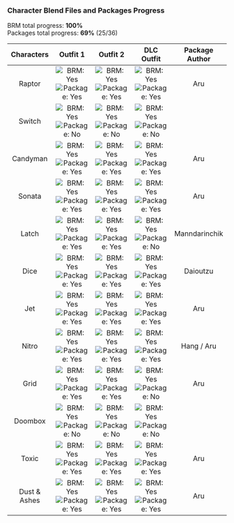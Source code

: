 ### Character Blend Files and Packages Progress

BRM total progress: **100%**  
Packages total progress: **69%** (25/36)

| Characters | Outfit 1 | Outfit 2 | DLC Outfit | Package Author |
| :---: | :---: | :---: | :---: | :---: |
| Raptor | ![BRM: Yes](https://img.shields.io/badge/-BRM-green) ![Package: Yes](https://img.shields.io/badge/-Package-green) | ![BRM: Yes](https://img.shields.io/badge/-BRM-green) ![Package: Yes](https://img.shields.io/badge/-Package-green) | ![BRM: Yes](https://img.shields.io/badge/-BRM-green) ![Package: Yes](https://img.shields.io/badge/-Package-green) | Aru |
| Switch | ![BRM: Yes](https://img.shields.io/badge/-BRM-green) ![Package: No](https://img.shields.io/badge/-Package-red) | ![BRM: Yes](https://img.shields.io/badge/-BRM-green) ![Package: No](https://img.shields.io/badge/-Package-red)  | ![BRM: Yes](https://img.shields.io/badge/-BRM-green) ![Package: No](https://img.shields.io/badge/-Package-red) |  |
| Candyman | ![BRM: Yes](https://img.shields.io/badge/-BRM-green) ![Package: Yes](https://img.shields.io/badge/-Package-green) | ![BRM: Yes](https://img.shields.io/badge/-BRM-green) ![Package: Yes](https://img.shields.io/badge/-Package-green)  | ![BRM: Yes](https://img.shields.io/badge/-BRM-green) ![Package: Yes](https://img.shields.io/badge/-Package-green) | Aru |
| Sonata | ![BRM: Yes](https://img.shields.io/badge/-BRM-green) ![Package: Yes](https://img.shields.io/badge/-Package-green) | ![BRM: Yes](https://img.shields.io/badge/-BRM-green) ![Package: Yes](https://img.shields.io/badge/-Package-green)  | ![BRM: Yes](https://img.shields.io/badge/-BRM-green) ![Package: Yes](https://img.shields.io/badge/-Package-green) | Aru |
| Latch | ![BRM: Yes](https://img.shields.io/badge/-BRM-green) ![Package: Yes](https://img.shields.io/badge/-Package-green)  | ![BRM: Yes](https://img.shields.io/badge/-BRM-green) ![Package: Yes](https://img.shields.io/badge/-Package-green)  | ![BRM: Yes](https://img.shields.io/badge/-BRM-green) ![Package: No](https://img.shields.io/badge/-Package-red) | Manndarinchik |
| Dice | ![BRM: Yes](https://img.shields.io/badge/-BRM-green) ![Package: Yes](https://img.shields.io/badge/-Package-green) | ![BRM: Yes](https://img.shields.io/badge/-BRM-green) ![Package: Yes](https://img.shields.io/badge/-Package-green)  | ![BRM: Yes](https://img.shields.io/badge/-BRM-green) ![Package: Yes](https://img.shields.io/badge/-Package-green) | Daioutzu |
| Jet | ![BRM: Yes](https://img.shields.io/badge/-BRM-green) ![Package: Yes](https://img.shields.io/badge/-Package-green) | ![BRM: Yes](https://img.shields.io/badge/-BRM-green) ![Package: Yes](https://img.shields.io/badge/-Package-green) | ![BRM: Yes](https://img.shields.io/badge/-BRM-green) ![Package: Yes](https://img.shields.io/badge/-Package-green) | Aru |
| Nitro | ![BRM: Yes](https://img.shields.io/badge/-BRM-green) ![Package: Yes](https://img.shields.io/badge/-Package-green) | ![BRM: Yes](https://img.shields.io/badge/-BRM-green) ![Package: Yes](https://img.shields.io/badge/-Package-green)  | ![BRM: Yes](https://img.shields.io/badge/-BRM-green) ![Package: Yes](https://img.shields.io/badge/-Package-green) | Hang / Aru |
| Grid | ![BRM: Yes](https://img.shields.io/badge/-BRM-green) ![Package: Yes](https://img.shields.io/badge/-Package-green) | ![BRM: Yes](https://img.shields.io/badge/-BRM-green) ![Package: Yes](https://img.shields.io/badge/-Package-green)  | ![BRM: Yes](https://img.shields.io/badge/-BRM-green) ![Package: No](https://img.shields.io/badge/-Package-red) | Aru |
| Doombox | ![BRM: Yes](https://img.shields.io/badge/-BRM-green) ![Package: No](https://img.shields.io/badge/-Package-red) | ![BRM: Yes](https://img.shields.io/badge/-BRM-green) ![Package: No](https://img.shields.io/badge/-Package-red)  | ![BRM: Yes](https://img.shields.io/badge/-BRM-green) ![Package: No](https://img.shields.io/badge/-Package-red) |  |
| Toxic | ![BRM: Yes](https://img.shields.io/badge/-BRM-green) ![Package: Yes](https://img.shields.io/badge/-Package-green) | ![BRM: Yes](https://img.shields.io/badge/-BRM-green) ![Package: Yes](https://img.shields.io/badge/-Package-green)  | ![BRM: Yes](https://img.shields.io/badge/-BRM-green) ![Package: Yes](https://img.shields.io/badge/-Package-green) | Aru |
| Dust & Ashes | ![BRM: Yes](https://img.shields.io/badge/-BRM-green) ![Package: Yes](https://img.shields.io/badge/-Package-green) | ![BRM: Yes](https://img.shields.io/badge/-BRM-green) ![Package: Yes](https://img.shields.io/badge/-Package-green) | ![BRM: Yes](https://img.shields.io/badge/-BRM-green) ![Package: Yes](https://img.shields.io/badge/-Package-green) | Aru |
